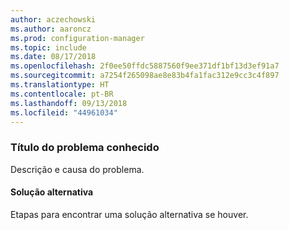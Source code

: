 ```yaml
---
author: aczechowski
ms.author: aaroncz
ms.prod: configuration-manager
ms.topic: include
ms.date: 08/17/2018
ms.openlocfilehash: 2f0ee50ffdc5887560f9ee371df1bf13d3ef91a7
ms.sourcegitcommit: a7254f265098ae8e83b4fa1fac312e9cc3c4f897
ms.translationtype: HT
ms.contentlocale: pt-BR
ms.lasthandoff: 09/13/2018
ms.locfileid: "44961034"
---
```

### <a name="ki_ANCHOR"></a> Título do problema conhecido
<!--bugID--> Descrição e causa do problema.

#### <a name="workaround"></a>Solução alternativa
Etapas para encontrar uma solução alternativa se houver.  